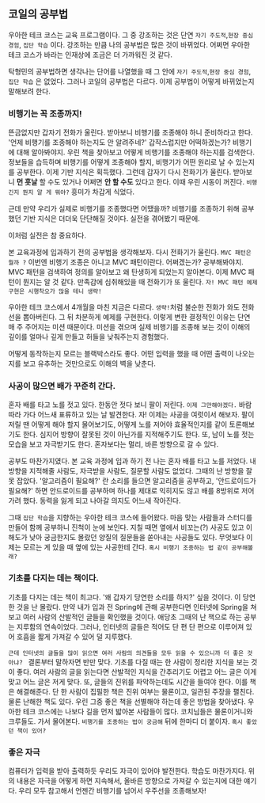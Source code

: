 ## 코일의 공부법

 우아한 테크 코스는 교육 프로그램이다. 그 중 강조하는 것은 단연 `자기 주도적`,`현장 중심 경험`, `집단 학습` 이다. 강조하는 만큼 나의 공부법은 많은 것이 바뀌었다. 어쩌면 우아한 테크 코스가 바라는 인재상에 조금은 더 가까워진 것 같다.

 탁형민의 공부법하면 생각나는 단어를 나열했을 때 그 안에 `자기 주도적`,`현장 중심 경험`, `집단 학습` 은 없었다. 그러나 코일의 공부법은 다르다. 이제 공부법이 어떻게 바뀌었는지 말해보려 한다.



### 비행기는 꼭 조종까지!

 뜬금없지만 갑자기 전화가 울린다. 받아보니 비행기를 조종해야 하니 준비하라고 한다. '언제 비행기를 조종해야 하는지도 안 알려주네?' 갑작스럽지만 어떡하겠는가? 비행기에 대해 알아봐야지. 우린 책을 찾아보고 어떻게 비행기를 조종해야 하는지를 검색한다. 정보들을 습득하며 비행기를 어떻게 조종해야 할지, 비행기가 어떤 원리로 날 수 있는지를 공부한다. 이제 기반 지식은 획득했다. 그런데 갑자기 다시 전화기가 울린다. 받아보니 **먼 훗날** 할 수도 있거나 어쩌면 **안 할 수도** 있다고 한다. 이때 우린 시동이 꺼진다. `비행긴지 뭔지 알 게 뭐야?`  흥미가 차갑게 식었다.

 근데 만약 우리가 실제로 비행기를 조종했다면 어땠을까? 비행기를 조종하기 위해 공부했던 기반 지식은 더더욱 단단해질 것이다. 실전을 겪어봤기 때문에.

 이처럼 실전은 참 중요하다.

 본 교육과정에 입과하기 전의 공부법을 생각해보자. 다시 전화기가 울린다. `MVC 패턴은 뭘까 ?` 이번엔 비행기 조종은 아니고 MVC 패턴이란다. 어쩌겠는가? 공부해봐야지. MVC 패턴을 검색하여 정의를 알아보고 왜 탄생하게 되었는지 알아본다. 이제 MVC 패턴이 뭔지는 알 것 같다. 만족감에 심취해있을 때 전화기가 또 울린다. `자! MVC 패턴 예제 구현은 시행착오가 많을 테니 생략!`

 우아한 테크 코스에서 4개월을 마친 지금은 다르다. `생략!`처럼 불순한 전화가 와도 전화선을 뽑아버린다.  그 뒤 차분하게 예제를 구현한다. 이렇게 변한 결정적인 이유는 단연 매 주 주어지는 미션 때문이다. 미션을 겪으며 실제 비행기를 조종해 보는 것이 이해의 깊이를 얼마나 깊게 만들고 허들을 낮춰주는지 경험했다.

 어떻게 동작하는지 모르는 블랙박스라도 좋다. 어떤 입력을 했을 때 어떤 출력이 나오는지를 보고 유추하는 것만으로도 이해의 벽을 낮춘다.



### 사공이 많으면 배가 꾸준히 간다.

 혼자 배를 타고 노를 젓고 있다. 한동안 젓다 보니 팔이 저린다. `이제 그만해야겠다.` 바람 따라 가다 어느새 표류하고 있는 날 발견한다. 자! 이제는 사공을 여럿이서 해보자. 팔이 저릴 땐 어떻게 해야 할지 물어보기도, 어떻게 노를 저어야 효율적인지를 같이 토론해보기도 한다. 심지어 방향이 잘못된 것이 아닌가를 지적해주기도 한다. 또, 남이 노를 젓는 모습을 보고 자극받기도 한다. 혼자보다는 멀리, 바른 방향으로 갈 수 있다.



 공부도 마찬가지였다. 본 교육 과정에 입과 하기 전 나는 혼자 배를 타고 노를 저었다. 내 방향을 지적해줄 사람도, 자극받을 사람도, 질문할 사람도 없었다. 그때의 난 방향을 잘 못 잡았다. '알고리즘이 필요해?' 란 소리를 들으면 알고리즘을 공부하고, '안드로이드가 필요해?' 하면 안드로이드를 공부하며 하나를 제대로 익히지도 않고 배를 8방위로 저어 가려 했다. 동력을 잃게 되고 나아갈 의지도 어느새 작아진다.



 그때 `집단 학습`을 지향하는 우아한 테크 코스에 들어왔다. 마음 맞는 사람들과 스터디를 만들어 함께 공부하니 진척이 눈에 보인다. 지칠 때면 옆에서 비꼬는(?) 사공도 있고 이해도가 낮아 궁금한지도 몰랐던 양질의 질문들을 쏟아내는 사공들도 있다. 무엇보다 이제는 모르는 게 있을 때 옆에 있는 사공한테 간다. `혹시 비행기 조종하는 법 같이 공부해볼래? `



### 기초를 다지는 데는 책이다.

 기초를 다지는 데는 책이 최고다. '왜 갑자기 당연한 소리를 하지?' 싶을 것이다. 이 당연한 것을 난 몰랐다. 만약 내가 입과 전 Spring에 관해 공부한다면 인터넷에 Spring을 쳐보고 여러 사람의 산발적인 글들을 확인했을 것이다. 애당초 그때의 난 책으로 하는 공부는 지루함의 연속이었다. 그러나, 인터넷의 글들은 적어도 단 편 단 편으로 이루어져 있어 호흡을 짧게 가져갈 수 있어 덜 지루했다.

 `근데 인터넷의 글들을 많이 읽으면 여러 사람의 의견들을 모두 읽을 수 있으니까 더 좋은 것 아냐? `  결론부터 말하자면 반만 맞다. 기초를 다질 때는 한 사람이 정리한 지식을 보는 것이 좋다. 여러 사람의 글을 읽는다면 산발적인 지식을 간추리기도 어렵고 어느 글은 이게 맞고 어느 글은 저게 맞다. 또, 글들의 진위를 파악하는데도 시간을 들여야 한다. 이를 책은 해결해준다. 단 한 사람이 집필한 책은 진위 여부는 물론이고, 일관된 주장을 펼친다. 물론 난해한 책도 있다. 우린 그중 좋은 책을 선별해야 하는데 좋은 방법을 찾아냈다. 우아한 테크 코스에는 나보다 길을 먼저 밟아본 사람들이 많다. 코치님들은 물론이거니와 크루들도. 가서 물어본다. `비행기를 조종하는 법이 궁금해` 뒤에 한마디 더 붙이자. `혹시 좋았던 책이 있어?`



### 좋은 자극

 컴퓨터가 입력을 받아 출력하듯 우리도 자극이 있어야 발전한다. 학습도 마찬가지다. 위의 내용은 자극을 어떻게 하면 지속해서, 올바른 방향으로 가져갈 수 있는지에 대한 얘기다. 우리 모두 참고해서 언젠간 비행기를 넘어서 우주선을 조종해보자!

